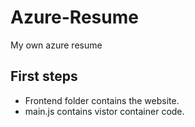 # Azure-Resume
My own azure resume

## First steps

- Frontend folder contains the website.
- main.js contains vistor container code.




